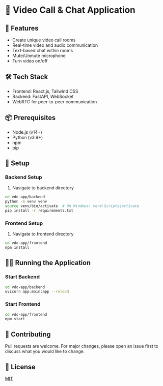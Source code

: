 # 🎥 Video Call & Chat Application

## 🚀 Features

- Create unique video call rooms
- Real-time video and audio communication
- Text-based chat within rooms
- Mute/Unmute microphone
- Turn video on/off

## 🛠 Tech Stack

- Frontend: React.js, Tailwind CSS
- Backend: FastAPI, WebSocket
- WebRTC for peer-to-peer communication

## 📦 Prerequisites

- Node.js (v14+)
- Python (v3.9+)
- npm
- pip

## 🔧 Setup

### Backend Setup

1. Navigate to backend directory

```bash
cd vdo-app/backend
python -m venv venv
source venv/bin/activate  # On Windows: venv\Scripts\activate
pip install -r requirements.txt
```

### Frontend Setup

1. Navigate to frontend directory

```bash
cd vdo-app/frontend
npm install
```

## 🏃‍♂️ Running the Application

### Start Backend

```bash
cd vdo-app/backend
uvicorn app.main:app --reload
```

### Start Frontend

```bash
cd vdo-app/frontend
npm start
```

## 🤝 Contributing

Pull requests are welcome. For major changes, please open an issue first to discuss what you would like to change.

## 📄 License

[MIT](https://choosealicense.com/licenses/mit/)
